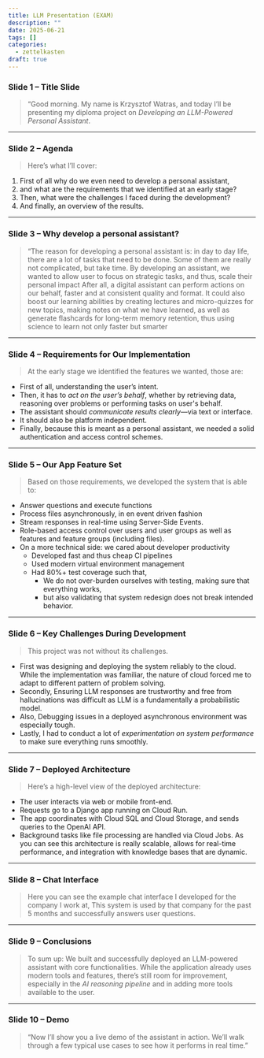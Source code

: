 ```yaml
---
title: LLM Presentation (EXAM)
description: ""
date: 2025-06-21
tags: []
categories:
  - zettelkasten
draft: true
---
```


### **Slide 1 – Title Slide**

> “Good morning.
> My name is Krzysztof Watras, and today I’ll be presenting my diploma project on *Developing an LLM-Powered Personal Assistant*.

---

### **Slide 2 – Agenda**

> Here’s what I’ll cover:

1. First of all why do we even need to develop a personal assistant,
2. and what are the requirements that we identified at an early stage?
3. Then, what were the challenges I faced during the development?
4. And finally, an overview of the results.

---

### **Slide 3 – Why develop a personal assistant?**

> “The reason for developing a personal assistant is: 
> in day to day life, there are a lot of tasks that need to be done.
> Some of them are really not complicated, but take time.
> By developing an assistant, we wanted to allow user to focus on strategic tasks, 
> and thus, scale their personal impact
> After all, a digital assistant can perform actions on our behalf, 
> faster and at consistent quality and format.
> It could also boost our learning abilities by creating lectures 
> and micro-quizzes for new topics,
> making notes on what we have learned, as well as generate flashcards 
> for long-term memory retention, thus using science to learn not only faster but smarter

---

### **Slide 4 – Requirements for Our Implementation**

> At the early stage we identified the features we wanted, those are:

* First of all, understanding the user’s intent.
* Then, it has to *act on the user’s behalf*, whether by retrieving data, reasoning over problems or performing tasks on user's behalf.
* The assistant should *communicate results clearly*—via text or interface.
* It should also be platform independent.
* Finally, because this is meant as a personal assistant, we needed a solid authentication and access control schemes.

---

### **Slide 5 – Our App Feature Set**

> Based on those requirements, we developed the system that is able to:

* Answer questions and execute functions
* Process files asynchronously, in en event driven fashion
* Stream responses in real-time using Server-Side Events.
* Role-based access control over users and user groups as well as features and feature groups (including files).
* On a more technical side: we cared about developer productivity
    * Developed fast and thus cheap CI pipelines
    * Used modern virtual environment management
    * Had 80%+ test coverage such that,
        * We do not over-burden ourselves with testing, making sure that everything works, 
        * but also validating that system redesign does not break intended behavior.

---

### **Slide 6 – Key Challenges During Development**

> This project was not without its challenges.

* First was designing and deploying the system reliably to the cloud. While the implementation was familiar, the nature of cloud forced me to adapt to different pattern of problem solving.
* Secondly, Ensuring LLM responses are trustworthy and free from hallucinations was difficult as LLM is a fundamentally a probabilistic model.
* Also, Debugging issues in a deployed asynchronous environment was especially tough.
* Lastly, I had to conduct a lot of *experimentation on system performance* to make sure everything runs smoothly.

---

### **Slide 7 – Deployed Architecture**

> Here’s a high-level view of the deployed architecture:

* The user interacts via web or mobile front-end.
* Requests go to a Django app running on Cloud Run.
* The app coordinates with Cloud SQL and Cloud Storage, and sends queries to the OpenAI API.
* Background tasks like file processing are handled via Cloud Jobs.
  As you can see this architecture is really scalable, allows for real-time performance, and integration with knowledge bases that are dynamic.

---

### **Slide 8 – Chat Interface**

> Here you can see the example chat interface I developed for the company I work at,
> This system is used by that company for the past 5 months and successfully answers user questions.

---

### **Slide 9 – Conclusions**

> To sum up:
> We built and successfully deployed an LLM-powered assistant with core functionalities.
> While the application already uses modern tools and features, there’s still room for improvement,
> especially in the *AI reasoning pipeline* and in adding more tools available to the user.

---

### **Slide 10 – Demo**

> “Now I’ll show you a live demo of the assistant in action.
> We’ll walk through a few typical use cases to see how it performs in real time.”
